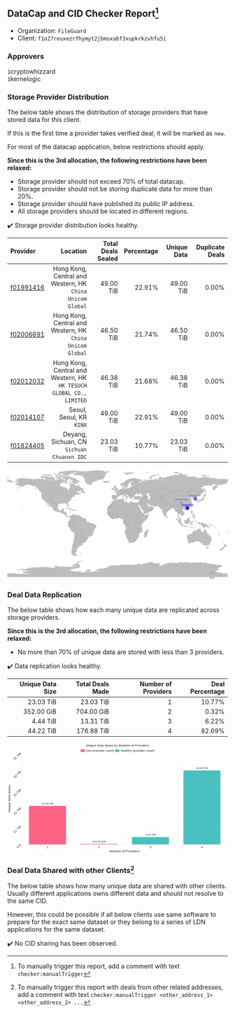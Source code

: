 ## DataCap and CID Checker Report[^1]
 - Organization: `FileGuard`
 - Client: `f1o27reuxezrfhymyt2jbmuxabf3xupkrkzvhfu5i`
### Approvers
`1`cryptowhizzard<br/>`1`kernelogic

### Storage Provider Distribution
The below table shows the distribution of storage providers that have stored data for this client.

If this is the first time a provider takes verified deal, it will be marked as `new`.

For most of the datacap application, below restrictions should apply.

**Since this is the 3rd allocation, the following restrictions have been relaxed:**
 - Storage provider should not exceed 70% of total datacap.
 - Storage provider should not be storing duplicate data for more than 20%.
 - Storage provider should have published its public IP address.
 - All storage providers should be located in different regions.

✔️ Storage provider distribution looks healthy.

| Provider                                              |                                                               Location | Total Deals Sealed | Percentage | Unique Data | Duplicate Deals |
| :---------------------------------------------------- | ---------------------------------------------------------------------: | -----------------: | ---------: | ----------: | --------------: |
| [f01991416](https://filfox.info/en/address/f01991416) |           Hong Kong, Central and Western, HK<br/>`China Unicom Global` |          49.00 TiB |     22.91% |   49.00 TiB |           0.00% |
| [f02006691](https://filfox.info/en/address/f02006691) |           Hong Kong, Central and Western, HK<br/>`China Unicom Global` |          46.50 TiB |     21.74% |   46.50 TiB |           0.00% |
| [f02012032](https://filfox.info/en/address/f02012032) | Hong Kong, Central and Western, HK<br/>`HK TESUCH GLOBAL CO., LIMITED` |          46.38 TiB |     21.68% |   46.38 TiB |           0.00% |
| [f02014107](https://filfox.info/en/address/f02014107) |                                            Seoul, Seoul, KR<br/>`KINX` |          49.00 TiB |     22.91% |   49.00 TiB |           0.00% |
| [f01824405](https://filfox.info/en/address/f01824405) |                          Deyang, Sichuan, CN<br/>`Sichuan Chuanxn IDC` |          23.03 TiB |     10.77% |   23.03 TiB |           0.00% |

<img src="https://raw.githubusercontent.com/data-preservation-programs/filplus-checker-assets/main/filecoin-project/filecoin-plus-large-datasets/issues/1711/1680574925080.png"/>

### Deal Data Replication
The below table shows how each many unique data are replicated across storage providers.


**Since this is the 3rd allocation, the following restrictions have been relaxed:**
- No more than 70% of unique data are stored with less than 3 providers.

✔️ Data replication looks healthy.

| Unique Data Size | Total Deals Made | Number of Providers | Deal Percentage |
| ---------------: | ---------------: | ------------------: | --------------: |
|        23.03 TiB |        23.03 TiB |                   1 |          10.77% |
|       352.00 GiB |       704.00 GiB |                   2 |           0.32% |
|         4.44 TiB |        13.31 TiB |                   3 |           6.22% |
|        44.22 TiB |       176.88 TiB |                   4 |          82.69% |

<img src="https://raw.githubusercontent.com/data-preservation-programs/filplus-checker-assets/main/filecoin-project/filecoin-plus-large-datasets/issues/1711/1680574925841.png"/>

### Deal Data Shared with other Clients[^3]
The below table shows how many unique data are shared with other clients.
Usually different applications owns different data and should not resolve to the same CID.

However, this could be possible if all below clients use same software to prepare for the exact same dataset or they belong to a series of LDN applications for the same dataset.

✔️ No CID sharing has been observed.

[^1]: To manually trigger this report, add a comment with text `checker:manualTrigger`

[^2]: Deals from those addresses are combined into this report as they are specified with `checker:manualTrigger`

[^3]: To manually trigger this report with deals from other related addresses, add a comment with text `checker:manualTrigger <other_address_1> <other_address_2> ...`
